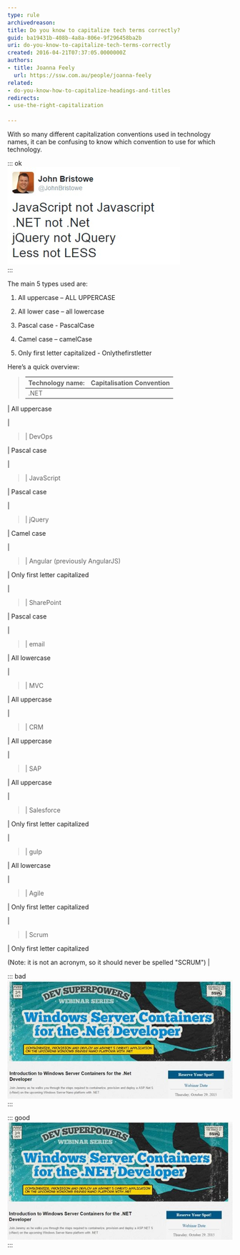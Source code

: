 ```yaml
---
type: rule
archivedreason: 
title: Do you know to capitalize tech terms correctly?
guid: ba19431b-408b-4a8a-806e-9f296458ba2b
uri: do-you-know-to-capitalize-tech-terms-correctly
created: 2016-04-21T07:37:05.0000000Z
authors:
- title: Joanna Feely
  url: https://ssw.com.au/people/joanna-feely
related:
- do-you-know-how-to-capitalize-headings-and-titles
redirects:
- use-the-right-capitalization

---
```


With so many different capitalization conventions used in technology names, it can be confusing to know which convention to use for which technology.

<!--endintro-->


::: ok  
![Figure: John Bristowe tackled some of the most commonly confused tech names in this tweet](john-bristow-tweet.jpg)  
:::

The main 5 types used are:

1. All uppercase – ALL UPPERCASE
2. All lower case – all lowercase
3. Pascal case - PascalCase 

4. Camel case – camelCase
5. Only first letter capitalized - Onlythefirstletter 



<font color="#333333">
</font>

Here’s a quick overview:


> | **Technology name:**  | **Capitalisation Convention**  |
> | --- | --- |
> | .NET

 | All uppercase

 |
> | DevOps

 | Pascal case

 |
> | JavaScript

 | Pascal case

 |
> | jQuery

 | Camel case

 |
> | Angular (previously AngularJS)

 | Only first letter capitalized

 |
> | SharePoint

 | Pascal case

 |
> | email

 | All lowercase

 |
> | MVC

 | All uppercase

 |
> | CRM

 | All uppercase

 |
> | SAP

 | All uppercase

 |
> | Salesforce

 | Only first letter capitalized

 |
> | gulp

 | All lowercase 
               

 |
> | Agile

 | Only first letter capitalized

 |
> | Scrum

 | Only first letter capitalized

(Note: it is not an acronym, so it should never be spelled "SCRUM") |



::: bad  
![Figure: Bad example - If you want to be taken seriously as an expert in the subject, you should properly and consistently spell, punctuate, and capitalize the technology you are working with](bad-example-incorrect-capitalization.jpg)  
:::


::: good  
![Figure: Good example – the technology is consistently capitalized correctly across the page](good-example-correctly-capitalized.jpg)  
:::
